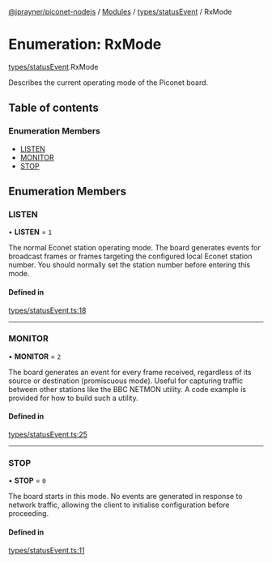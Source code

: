[@jprayner/piconet-nodejs](../README.md) / [Modules](../modules.md) / [types/statusEvent](../modules/types_statusEvent.md) / RxMode

# Enumeration: RxMode

[types/statusEvent](../modules/types_statusEvent.md).RxMode

Describes the current operating mode of the Piconet board.

## Table of contents

### Enumeration Members

- [LISTEN](types_statusEvent.RxMode.md#listen)
- [MONITOR](types_statusEvent.RxMode.md#monitor)
- [STOP](types_statusEvent.RxMode.md#stop)

## Enumeration Members

### LISTEN

• **LISTEN** = ``1``

The normal Econet station operating mode. The board generates events for broadcast frames
or frames targeting the configured local Econet station number. You should normally set
the station number before entering this mode.

#### Defined in

[types/statusEvent.ts:18](https://github.com/jprayner/piconet/blob/81026b7/driver/nodejs/src/types/statusEvent.ts#L18)

___

### MONITOR

• **MONITOR** = ``2``

The board generates an event for every frame received, regardless of its source or
destination (promiscuous mode). Useful for capturing traffic between other stations like
the BBC NETMON utility. A code example is provided for how to build such a utility.

#### Defined in

[types/statusEvent.ts:25](https://github.com/jprayner/piconet/blob/81026b7/driver/nodejs/src/types/statusEvent.ts#L25)

___

### STOP

• **STOP** = ``0``

The board starts in this mode. No events are generated in response to network traffic,
allowing the client to initialise configuration before proceeding.

#### Defined in

[types/statusEvent.ts:11](https://github.com/jprayner/piconet/blob/81026b7/driver/nodejs/src/types/statusEvent.ts#L11)
